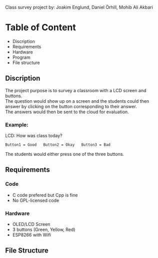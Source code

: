 Class survey project
by: Joakim Englund, Daniel Örhill, Mohib Ali Akbari

# Table of Content
- Discription
- Requirements
- Hardware
- Program
- File structure

## Discription
The project purpose is to survey a classroom with a LCD screen and buttons. <br />
The question would show up on a screen and the students could then answer by clicking on the button corresponding to their answer. <br />
The answers would then be sent to the cloud for evaluation. <br />

 ### Example:
LCD: How was class today? <br />
```
Button1 = Good   Button2 = Okay   Button3 = Bad
```
The students would either press one of the three buttons.

## Requirements

### Code
- C code prefered but Cpp is fine
- No GPL-licensed code

### Hardware
- OLED/LCD Screen
- 3 buttons (Green, Yellow, Red)
- ESP8266 with Wifi

## File Structure



